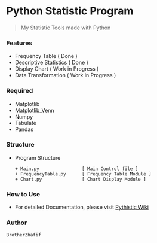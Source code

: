 # Python Statistic Program 
> My Statistic Tools made with Python 

### Features
- Frequency Table ( Done )
- Descriptive Statistics ( Done )
- Display Chart ( Work in Progress )
- Data Transformation ( Work in Progress )

### Required
- Matplotlib
- Matplotlib_Venn
- Numpy
- Tabulate
- Pandas

### Structure
- Program Structure

      + Main.py                [ Main Control file ]
      + FrequencyTable.py      [ Frequency Table Module ]
      + Chart.py               [ Chart Display Module ]

### How to Use
- For detailed Documentation, please visit [Pythistic Wiki](https://github.com/brotherzhafif/Pythistic/wiki)

### Author
    BrotherZhafif
